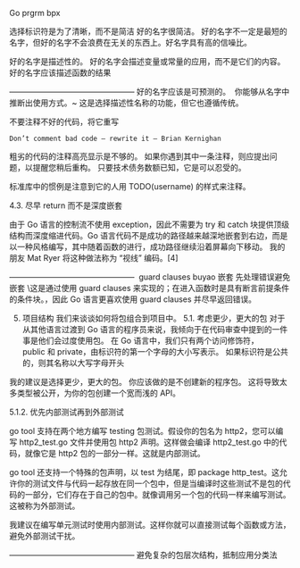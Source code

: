 Go prgrm bpx



选择标识符是为了清晰，而不是简洁
好的名字很简洁。 好的名字不一定是最短的名字，但好的名字不会浪费在无关的东西上。好名字具有高的信噪比。

好的名字是描述性的。 好的名字会描述变量或常量的应用，而不是它们的内容。好的名字应该描述函数的结果

————————————————
好的名字应该是可预测的。
 你能够从名字中推断出使用方式。~ 这是选择描述性名称的功能，但它也遵循传统。


不要注释不好的代码，将它重写

    Don’t comment bad code — rewrite it — Brian Kernighan

粗劣的代码的注释高亮显示是不够的。 如果你遇到其中一条注释，则应提出问题，以提醒您稍后重构。 只要技术债务数额已知，它是可以忍受的。

标准库中的惯例是注意到它的人用 TODO(username) 的样式来注释。

4.3. 尽早 return 而不是深度嵌套

由于 Go 语言的控制流不使用 exception，因此不需要为 try 和 catch 块提供顶级结构而深度缩进代码。Go 语言代码不是成功的路径越来越深地嵌套到右边，而是以一种风格编写，其中随着函数的进行，成功路径继续沿着屏幕向下移动。 我的朋友 Mat Ryer 将这种做法称为 “视线” 编码。[4]

————————————————
 guard clauses buyao 嵌套 先处理错误避免嵌套
\这是通过使用 guard clauses 来实现的；在进入函数时是具有断言前提条件的条件块。，因此 Go 语言更喜欢使用 guard clauses 并尽早返回错误。


5. 项目结构
我们来谈谈如何将包组合到项目中。
5.1. 考虑更少，更大的包
对于从其他语言过渡到 Go 语言的程序员来说，我倾向于在代码审查中提到的一件事是他们会过度使用包。
在 Go 语言中，我们只有两个访问修饰符，public 和 private，由标识符的第一个字母的大小写表示。 如果标识符是公共的，则其名称以大写字母开头

我的建议是选择更少，更大的包。 你应该做的是不创建新的程序包。 这将导致太多类型被公开，为你的包创建一个宽而浅的 API。


5.1.2. 优先内部测试再到外部测试

go tool 支持在两个地方编写 testing 包测试。假设你的包名为 http2，您可以编写 http2_test.go 文件并使用包 http2 声明。这样做会编译 http2_test.go 中的代码，就像它是 http2 包的一部分一样。这就是内部测试。

go tool 还支持一个特殊的包声明，以 test 为结尾，即 package http_test。这允许你的测试文件与代码一起存放在同一个包中，但是当编译时这些测试不是包的代码的一部分，它们存在于自己的包中。就像调用另一个包的代码一样来编写测试。这被称为外部测试。

我建议在编写单元测试时使用内部测试。这样你就可以直接测试每个函数或方法，避免外部测试干扰。

————————————————
避免复杂的包层次结构，抵制应用分类法
